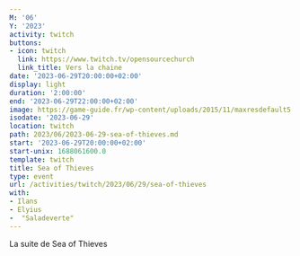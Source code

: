 ```yaml
---
M: '06'
Y: '2023'
activity: twitch
buttons:
- icon: twitch
  link: https://www.twitch.tv/opensourcechurch
  link_title: Vers la chaine
date: '2023-06-29T20:00:00+02:00'
display: light
duration: '2:00:00'
end: '2023-06-29T22:00:00+02:00'
image: https://game-guide.fr/wp-content/uploads/2015/11/maxresdefault5.jpg
isodate: '2023-06-29'
location: twitch
path: 2023/06/2023-06-29-sea-of-thieves.md
start: '2023-06-29T20:00:00+02:00'
start-unix: 1688061600.0
template: twitch
title: Sea of Thieves
type: event
url: /activities/twitch/2023/06/29/sea-of-thieves
with:
- Ilans
- Elyius
-  "Saladeverte"
---
```

La suite de Sea of Thieves